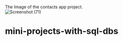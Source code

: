 The Image of the contacts app project.<br>
![Screenshot (71)](https://user-images.githubusercontent.com/83533427/121994330-b8a36e80-cdc2-11eb-8b09-274d16696a9e.png)
# mini-projects-with-sql-dbs 
